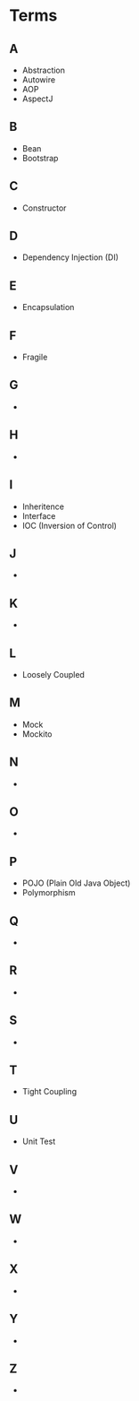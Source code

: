# Terms

## A
  - Abstraction
  - Autowire
  - AOP 
  - AspectJ
## B
  - Bean
  - Bootstrap
## C
  - Constructor
## D
  - Dependency Injection (DI)
## E
  - Encapsulation
## F
  - Fragile
## G
  -  
## H
  -
## I
  - Inheritence
  - Interface
  - IOC (Inversion of Control)
## J
  -
## K
  -  
## L
  - Loosely Coupled
## M
  - Mock
  - Mockito
## N
  -
## O
  -  
## P
  - POJO (Plain Old Java Object)
  - Polymorphism
## Q
  -
## R
  -
## S
  -  
## T
  - Tight Coupling
## U
  - Unit Test
## V
  -
## W
  -  
## X
  -
## Y
  -
## Z
  -
